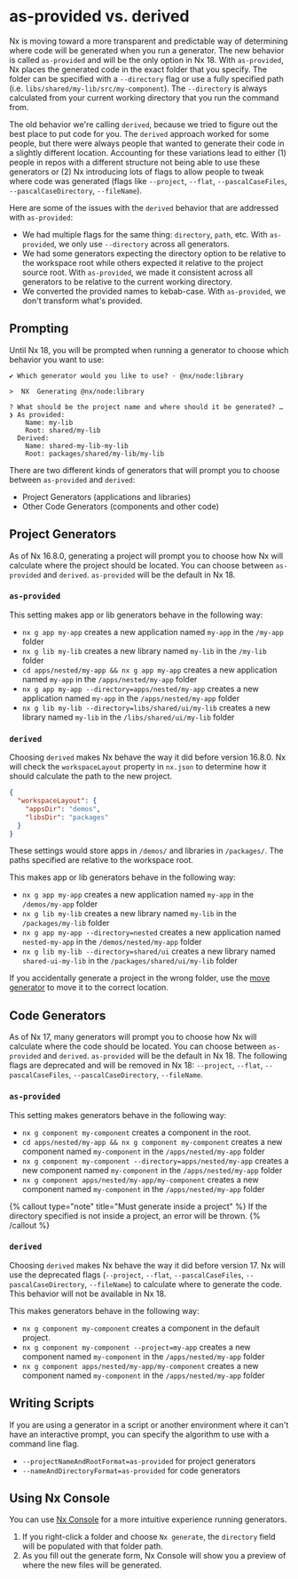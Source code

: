 # as-provided vs. derived

Nx is moving toward a more transparent and predictable way of determining where code will be generated when you run a generator. The new behavior is called `as-provided` and will be the only option in Nx 18. With `as-provided`, Nx places the generated code in the exact folder that you specify. The folder can be specified with a `--directory` flag or use a fully specified path (i.e. `libs/shared/my-lib/src/my-component`). The `--directory` is always calculated from your current working directory that you run the command from.

The old behavior we're calling `derived`, because we tried to figure out the best place to put code for you. The `derived` approach worked for some people, but there were always people that wanted to generate their code in a slightly different location. Accounting for these variations lead to either (1) people in repos with a different structure not being able to use these generators or (2) Nx introducing lots of flags to allow people to tweak where code was generated (flags like `--project`, `--flat`, `--pascalCaseFiles`, `--pascalCaseDirectory`, `--fileName`).

Here are some of the issues with the `derived` behavior that are addressed with `as-provided`:

- We had multiple flags for the same thing: `directory`, `path`, etc. With `as-provided`, we only use `--directory` across all generators.
- We had some generators expecting the directory option to be relative to the workspace root while others expected it relative to the project source root. With `as-provided`, we made it consistent across all generators to be relative to the current working directory.
- We converted the provided names to kebab-case. With `as-provided`, we don't transform what's provided.

## Prompting

Until Nx 18, you will be prompted when running a generator to choose which behavior you want to use:

```{% command="nx g lib my-lib --directory=shared/my-lib" path="~/myorg" %}
✔ Which generator would you like to use? · @nx/node:library

>  NX  Generating @nx/node:library

? What should be the project name and where should it be generated? …
❯ As provided:
    Name: my-lib
    Root: shared/my-lib
  Derived:
    Name: shared-my-lib-my-lib
    Root: packages/shared/my-lib/my-lib
```

There are two different kinds of generators that will prompt you to choose between `as-provided` and `derived`:

- Project Generators (applications and libraries)
- Other Code Generators (components and other code)

## Project Generators

As of Nx 16.8.0, generating a project will prompt you to choose how Nx will calculate where the project should be located. You can choose between `as-provided` and `derived`. `as-provided` will be the default in Nx 18.

### `as-provided`

This setting makes app or lib generators behave in the following way:

- `nx g app my-app` creates a new application named `my-app` in the `/my-app` folder
- `nx g lib my-lib` creates a new library named `my-lib` in the `/my-lib` folder
- `cd apps/nested/my-app && nx g app my-app` creates a new application named `my-app` in the `/apps/nested/my-app` folder
- `nx g app my-app --directory=apps/nested/my-app` creates a new application named `my-app` in the `/apps/nested/my-app` folder
- `nx g lib my-lib --directory=libs/shared/ui/my-lib` creates a new library named `my-lib` in the `/libs/shared/ui/my-lib` folder

### `derived`

Choosing `derived` makes Nx behave the way it did before version 16.8.0. Nx will check the `workspaceLayout` property in `nx.json` to determine how it should calculate the path to the new project.

```json
{
  "workspaceLayout": {
    "appsDir": "demos",
    "libsDir": "packages"
  }
}
```

These settings would store apps in `/demos/` and libraries in `/packages/`. The paths specified are relative to the
workspace root.

This makes app or lib generators behave in the following way:

- `nx g app my-app` creates a new application named `my-app` in the `/demos/my-app` folder
- `nx g lib my-lib` creates a new library named `my-lib` in the `/packages/my-lib` folder
- `nx g app my-app --directory=nested` creates a new application named `nested-my-app` in the `/demos/nested/my-app` folder
- `nx g lib my-lib --directory=shared/ui` creates a new library named `shared-ui-my-lib` in the `/packages/shared/ui/my-lib` folder

If you accidentally generate a project in the wrong folder, use the [move generator](/nx-api/workspace/generators/move) to move it to the correct location.

## Code Generators

As of Nx 17, many generators will prompt you to choose how Nx will calculate where the code should be located. You can choose between `as-provided` and `derived`. `as-provided` will be the default in Nx 18. The following flags are deprecated and will be removed in Nx 18: `--project`, `--flat`, `--pascalCaseFiles`, `--pascalCaseDirectory`, `--fileName`.

### `as-provided`

This setting makes generators behave in the following way:

- `nx g component my-component` creates a component in the root.
- `cd apps/nested/my-app && nx g component my-component` creates a new component named `my-component` in the `/apps/nested/my-app` folder
- `nx g component my-component --directory=apps/nested/my-app` creates a new component named `my-component` in the `/apps/nested/my-app` folder
- `nx g component apps/nested/my-app/my-component` creates a new component named `my-component` in the `/apps/nested/my-app` folder

{% callout type="note" title="Must generate inside a project" %}
If the directory specified is not inside a project, an error will be thrown.
{% /callout %}

### `derived`

Choosing `derived` makes Nx behave the way it did before version 17. Nx will use the deprecated flags (`--project`, `--flat`, `--pascalCaseFiles`, `--pascalCaseDirectory`, `--fileName`) to calculate where to generate the code. This behavior will not be available in Nx 18.

This makes generators behave in the following way:

- `nx g component my-component` creates a component in the default project.
- `nx g component my-component --project=my-app` creates a new component named `my-component` in the `/apps/nested/my-app` folder
- `nx g component apps/nested/my-app/my-component` creates a new component named `my-component` in the `/apps/nested/my-app` folder

## Writing Scripts

If you are using a generator in a script or another environment where it can't have an interactive prompt, you can specify the algorithm to use with a command line flag.

- `--projectNameAndRootFormat=as-provided` for project generators
- `--nameAndDirectoryFormat=as-provided` for code generators

## Using Nx Console

You can use [Nx Console](/core-features/integrate-with-editors) for a more intuitive experience running generators.

1. If you right-click a folder and choose `Nx generate`, the `directory` field will be populated with that folder path.
2. As you fill out the generate form, Nx Console will show you a preview of where the new files will be generated.
